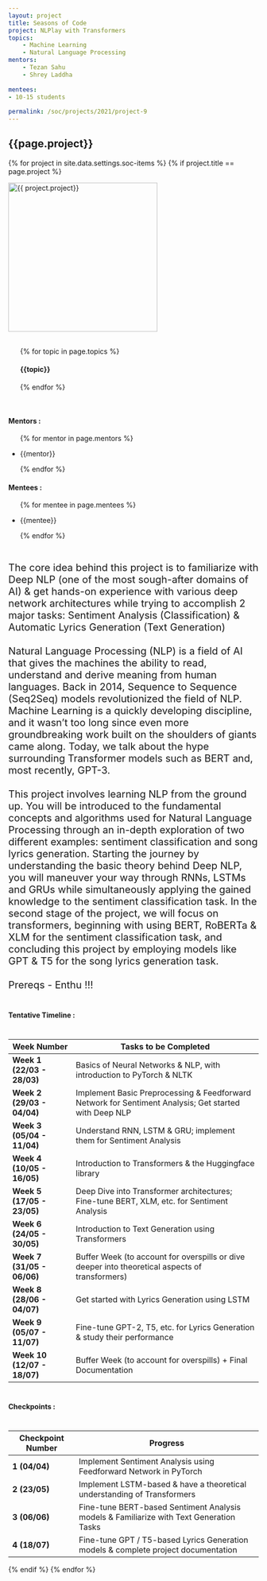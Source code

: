 ```yaml
---
layout: project
title: Seasons of Code
project: NLPlay with Transformers
topics:
    - Machine Learning
    - Natural Language Processing
mentors:
    - Tezan Sahu
    - Shrey Laddha    
    
mentees:
- 10-15 students   
    
permalink: /soc/projects/2021/project-9
---
```


<h2 class="display1 m-3 p-3 text-center">{{page.project}}</h2>

{% for project in site.data.settings.soc-items %}
{% if project.title == page.project %}
<div>
    <img src="{{ site.baseurl }}/{{ project.image }}"  width = "300" height="300" alt="{{ project.project}}" class="border rounded img-soc">
</div>
<div>
    <br>
    <ul>
        {% for topic in page.topics %}
        <li style = "display: inline"><h4 class="text-primary text-center">{{topic}}</h4></li>
        {% endfor %}
    </ul>
    <br>
    <h4 class="display3  ">Mentors :</h4> 
    <ul>
        {% for mentor in page.mentors %}
        <li><p class="lead">{{mentor}}</p></li>
        {% endfor %}
    </ul>
    <h4 class="display3  ">Mentees :</h4> 
    <ul>
        {% for mentee in page.mentees %}
        <li><p class="lead">{{mentee}}</p></li>
        {% endfor %}
    </ul>
</div>
<div>
    <p class="display3" style = "font-size:20px;" >
        <br>
        The core idea behind this project is to familiarize with Deep NLP (one of the most sough-after domains of AI) & get hands-on experience with various deep network architectures while trying to accomplish 2 major tasks: Sentiment Analysis (Classification) & Automatic Lyrics Generation (Text Generation)
        <br><br>
        Natural Language Processing (NLP) is a field of AI that gives the machines the ability to read, understand and derive meaning from human languages. Back in 2014, Sequence to Sequence (Seq2Seq) models revolutionized the field of NLP. Machine Learning is a quickly developing discipline, and it wasn’t too long since even more groundbreaking work built on the shoulders of giants came along. Today, we talk about the hype surrounding Transformer models such as BERT and, most recently, GPT-3.
        <br><br>
        This project involves learning NLP from the ground up. You will be introduced to the fundamental concepts and algorithms used for Natural Language Processing through an in-depth exploration of two different examples: sentiment classification and song lyrics generation. Starting the journey by understanding the basic theory behind Deep NLP, you will maneuver your way through RNNs, LSTMs and GRUs while simultaneously applying the gained knowledge to the sentiment classification task. In the second stage of the project, we will focus on transformers, beginning with using BERT, RoBERTa & XLM for the sentiment classification task, and concluding this project by employing models like GPT & T5 for the song lyrics generation task.
        <br><br>
        Prereqs - Enthu !!!
        <br>
    </p>
</div>
<div>
    <h4 class="display3" style="margin:40px 0px 40px 0px;">Tentative Timeline :</h4>
    <table class = "table table-striped">
  <thead>
    <tr>
      <th>Week Number</th>
      <th>Tasks to be Completed</th>
    </tr>
  </thead>
  <tbody>
    <tr>
      <td><strong>Week 1  (22/03 - 28/03)</strong></td>
      <td>Basics of Neural Networks &amp; NLP, with introduction to PyTorch &amp; NLTK</td>
    </tr>
    <tr>
      <td><strong>Week 2  (29/03 - 04/04)</strong></td>
      <td>Implement Basic Preprocessing &amp; Feedforward Network for Sentiment Analysis; Get started with Deep NLP</td>
    </tr>
    <tr>
      <td><strong>Week 3  (05/04 - 11/04)</strong></td>
      <td>Understand RNN, LSTM &amp; GRU; implement them for Sentiment Analysis</td>
    </tr>
    <tr>
      <td><strong>Week 4  (10/05 - 16/05)</strong></td>
      <td>Introduction to Transformers &amp; the Huggingface library</td>
    </tr>
    <tr>
      <td><strong>Week 5  (17/05 - 23/05)</strong></td>
      <td>Deep Dive into Transformer architectures; Fine-tune BERT, XLM, etc. for Sentiment Analysis</td>
    </tr>
    <tr>
      <td><strong>Week 6  (24/05 - 30/05)</strong></td>
      <td>Introduction to Text Generation using Transformers</td>
    </tr>
    <tr>
      <td><strong>Week 7  (31/05 - 06/06)</strong></td>
      <td>Buffer Week (to account for overspills or dive deeper into theoretical aspects of transformers)</td>
    </tr>
    <tr>
      <td><strong>Week 8  (28/06 - 04/07)</strong></td>
      <td>Get started with Lyrics Generation using LSTM</td>
    </tr>
    <tr>
      <td><strong>Week 9  (05/07 - 11/07)</strong></td>
      <td>Fine-tune GPT-2, T5, etc. for Lyrics Generation &amp; study their performance</td>
    </tr>
    <tr>
      <td><strong>Week 10 (12/07 - 18/07)</strong></td>
      <td>Buffer Week (to account for overspills) + Final Documentation</td>
    </tr>
    </tbody>
    </table>
</div>
<div>
    <h4 class="display3" style="margin:40px 0px 40px 0px;">Checkpoints :</h4>
    <table class="table table-striped">
  <thead>
    <tr>
      <th>Checkpoint Number</th>
      <th>Progress</th>
    </tr>
  </thead>
  <tbody>
    <tr>
      <td><strong>1 (04/04)</strong></td>
      <td>Implement Sentiment Analysis using Feedforward Network in PyTorch</td>
    </tr>
    <tr>
      <td><strong>2 (23/05)</strong></td>
      <td>Implement LSTM-based &amp; have a theoretical understanding of Transformers</td>
    </tr>
    <tr>
      <td><strong>3 (06/06)</strong></td>
      <td>Fine-tune BERT-based Sentiment Analysis models &amp; Familiarize with Text Generation Tasks</td>
    </tr>
    <tr>
      <td><strong>4 (18/07)</strong></td>
      <td>Fine-tune GPT / T5-based Lyrics Generation models &amp; complete project documentation</td>
    </tr>
  </tbody>
</table>
</div>
{% endif %}
{% endfor %}
